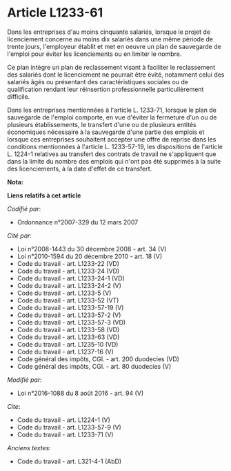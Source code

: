 # Article L1233-61

Dans les entreprises d'au moins cinquante salariés, lorsque le projet de licenciement concerne au moins dix salariés dans une
même période de trente jours, l'employeur établit et met en oeuvre un plan de sauvegarde de l'emploi pour éviter les
licenciements ou en limiter le nombre. 

Ce plan intègre un plan de reclassement visant à faciliter le reclassement des salariés dont le licenciement ne pourrait être
évité, notamment celui des salariés âgés ou présentant des caractéristiques sociales ou de qualification rendant leur
réinsertion professionnelle particulièrement difficile. 

Dans les entreprises mentionnées à l'article L. 1233-71, lorsque le plan de sauvegarde de l'emploi comporte, en vue d'éviter
la fermeture d'un ou de plusieurs établissements, le transfert d'une ou de plusieurs entités économiques nécessaire à la
sauvegarde d'une partie des emplois et lorsque ces entreprises souhaitent accepter une offre de reprise dans les conditions
mentionnées à l'article L. 1233-57-19, les dispositions de l'article L. 1224-1 relatives au transfert des contrats de travail
ne s'appliquent que dans la limite du nombre des emplois qui n'ont pas été supprimés à la suite des licenciements, à la date
d'effet de ce transfert.

**Nota:**



**Liens relatifs à cet article**

_Codifié par_:

  - Ordonnance n°2007-329 du 12 mars 2007

_Cité par_:

  - Loi n°2008-1443 du 30 décembre 2008 - art. 34 (V)
  - Loi n°2010-1594 du 20 décembre 2010 - art. 18 (V)
  - Code du travail - art. L1233-22 (VD)
  - Code du travail - art. L1233-24 (VD)
  - Code du travail - art. L1233-24-1 (VD)
  - Code du travail - art. L1233-24-2 (V)
  - Code du travail - art. L1233-5 (V)
  - Code du travail - art. L1233-52 (VT)
  - Code du travail - art. L1233-57-19 (V)
  - Code du travail - art. L1233-57-2 (V)
  - Code du travail - art. L1233-57-3 (VD)
  - Code du travail - art. L1233-58 (VD)
  - Code du travail - art. L1233-63 (VD)
  - Code du travail - art. L1235-10 (VD)
  - Code du travail - art. L1237-16 (V)
  - Code général des impôts, CGI. - art. 200 duodecies (VD)
  - Code général des impôts, CGI. - art. 80 duodecies (V)

_Modifié par_:

  - Loi n°2016-1088 du 8 août 2016 - art. 94 (V)

_Cite_:

  - Code du travail - art. L1224-1 (V)
  - Code du travail - art. L1233-57-9 (V)
  - Code du travail - art. L1233-71 (V)

_Anciens textes_:

  - Code du travail - art. L321-4-1 (AbD)

